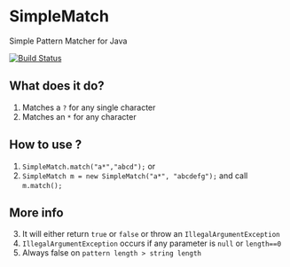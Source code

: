 SimpleMatch 
===========

Simple Pattern Matcher for Java 

[![Build Status](https://travis-ci.org/JaDogg/SimpleMatch.svg?branch=master)](https://travis-ci.org/JaDogg/SimpleMatch)

What does it do?
---
1. Matches a `?` for any single character
1. Matches an `*` for any character

How to use ?
---
1. `SimpleMatch.match("a*","abcd");` or
2. `SimpleMatch m = new SimpleMatch("a*", "abcdefg");` and call `m.match();`

More info
---
3. It will either return `true` or `false` or throw an `IllegalArgumentException`
4. `IllegalArgumentException` occurs if any parameter is `null` or `length==0` 
5. Always false on `pattern length > string length`
